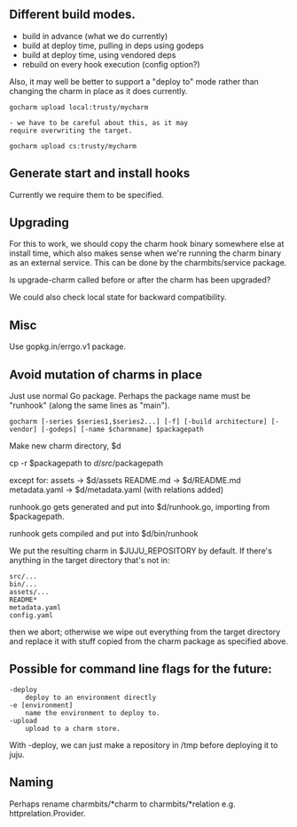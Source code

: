 Different build modes.
----------------

- build in advance (what we do currently)
- build at deploy time, pulling in deps using godeps
- build at deploy time, using vendored deps
- rebuild on every hook execution (config option?)

Also, it may well be better to support a "deploy to"
mode rather than changing the charm in place
as it does currently.

    gocharm upload local:trusty/mycharm

	- we have to be careful about this, as it may
	require overwriting the target.

    gocharm upload cs:trusty/mycharm

Generate start and install hooks
------------------------

Currently we require them to be specified.

Upgrading
--------

For this to work, we should copy the charm hook
binary somewhere else at install time,
which also makes sense when we're running
the charm binary as an external service.
This can be done by the charmbits/service package.

Is upgrade-charm called before or after the
charm has been upgraded?

We could also check local state for backward
compatibility.

Misc
----

Use gopkg.in/errgo.v1 package.

Avoid mutation of charms in place
---------------------------

Just use normal Go package. Perhaps the package name must be "runhook"
(along the same lines as "main").

	gocharm [-series $series1,$series2...] [-f] [-build architecture] [-vendor] [-godeps] [-name $charmname] $packagepath 

Make new charm directory, $d

cp -r $packagepath to $d/src/$packagepath

except for:
	assets -> $d/assets
	README.md -> $d/README.md
	metadata.yaml -> $d/metadata.yaml (with relations added)

runhook.go gets generated and put into $d/runhook.go, importing
from $packagepath.

runhook gets compiled and put into $d/bin/runhook

We put the resulting charm in $JUJU_REPOSITORY by default.
If there's anything in the target directory that's not in:

	src/...
	bin/...
	assets/...
	README*
	metadata.yaml
	config.yaml

then we abort; otherwise we wipe out everything from the
target directory and replace it with stuff copied from the charm
package as specified above.


Possible for command line flags for the future:
-----------------------------------

	-deploy
		deploy to an environment directly
	-e [environment]
		name the environment to deploy to.
	-upload
		upload to a charm store.

With -deploy, we can just make a repository in /tmp before deploying it to juju.

Naming
------

Perhaps rename charmbits/*charm to charmbits/*relation
e.g. httprelation.Provider.
